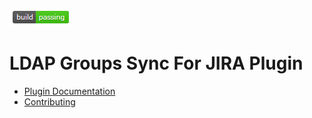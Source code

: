 ![LDAP Groups Sync for JIRA](https://raw.githubusercontent.com/Autodesk/jira-ldap-group-sync-plugin/master/src/main/resources/images/passing.png)

# LDAP Groups Sync For JIRA Plugin

* [Plugin Documentation](https://github.com/Autodesk/jira-ldap-group-sync-plugin/wiki/Home)
* [Contributing](Contributing.md)
